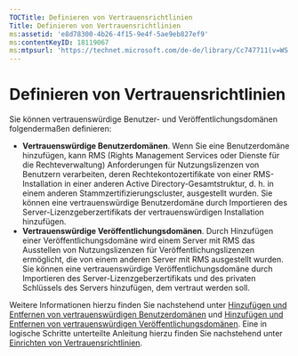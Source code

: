 ```yaml
---
TOCTitle: Definieren von Vertrauensrichtlinien
Title: Definieren von Vertrauensrichtlinien
ms:assetid: 'e8d78300-4b26-4f15-9e4f-5ae9eb827ef9'
ms:contentKeyID: 18119067
ms:mtpsurl: 'https://technet.microsoft.com/de-de/library/Cc747711(v=WS.10)'
---
```


Definieren von Vertrauensrichtlinien
====================================

Sie können vertrauenswürdige Benutzer- und Veröffentlichungsdomänen folgendermaßen definieren:

-   **Vertrauenswürdige Benutzerdomänen**. Wenn Sie eine Benutzerdomäne hinzufügen, kann RMS (Rights Management Services oder Dienste für die Rechteverwaltung) Anforderungen für Nutzungslizenzen von Benutzern verarbeiten, deren Rechtekontozertifikate von einer RMS-Installation in einer anderen Active Directory-Gesamtstruktur, d. h. in einem anderen Stammzertifizierungscluster, ausgestellt wurden. Sie können eine vertrauenswürdige Benutzerdomäne durch Importieren des Server-Lizenzgeberzertifikats der vertrauenswürdigen Installation hinzufügen.
-   **Vertrauenswürdige Veröffentlichungsdomänen**. Durch Hinzufügen einer Veröffentlichungsdomäne wird einem Server mit RMS das Ausstellen von Nutzungslizenzen für Veröffentlichungslizenzen ermöglicht, die von einem anderen Server mit RMS ausgestellt wurden. Sie können eine vertrauenswürdige Veröffentlichungsdomäne durch Importieren des Server-Lizenzgeberzertifikats und des privaten Schlüssels des Servers hinzufügen, dem vertraut werden soll.

Weitere Informationen hierzu finden Sie nachstehend unter [Hinzufügen und Entfernen von vertrauenswürdigen Benutzerdomänen](https://technet.microsoft.com/7c440b15-01c4-49f1-b43c-00f67f3388c1) und [Hinzufügen und Entfernen von vertrauenswürdigen Veröffentlichungsdomänen](https://technet.microsoft.com/d87b502d-5497-4ccd-badf-f6807d587cee). Eine in logische Schritte unterteilte Anleitung hierzu finden Sie nachstehend unter [Einrichten von Vertrauensrichtlinien](https://technet.microsoft.com/6c2be3c2-1837-4de4-a72e-3ba3eec3321d).